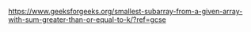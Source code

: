 https://www.geeksforgeeks.org/smallest-subarray-from-a-given-array-with-sum-greater-than-or-equal-to-k/?ref=gcse
